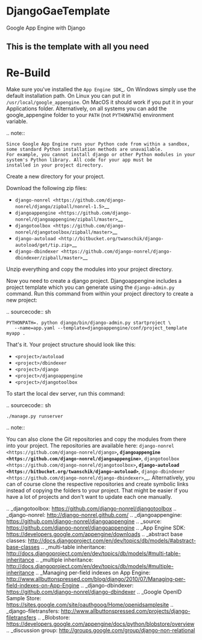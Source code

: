 DjangoGaeTemplate
=================

Google App Engine with Django

## This is the template with all you need 

Re-Build
========================
Make sure you've installed the `App Engine SDK`_. On Windows simply use the default installation path. On Linux you can put it in ``/usr/local/google_appengine``. On MacOS it should work if you put it in your Applications folder. Alternatively, on all systems you can add the google_appengine folder to your ``PATH`` (not ``PYTHONPATH``) environment variable.

.. note::

    Since Google App Engine runs your Python code from within a sandbox, some standard Python installation methods are unavailable.
    For example, you cannot install django or other Python modules in your system's Python library. All code for your app must be
    installed in your project directory.

Create a new directory for your project.

Download the following zip files:

* `django-nonrel <https://github.com/django-nonrel/django/zipball/nonrel-1.5>`__
* `djangoappengine <https://github.com/django-nonrel/djangoappengine/zipball/master>`__
* `djangotoolbox <https://github.com/django-nonrel/djangotoolbox/zipball/master>`__
* `django-autoload <http://bitbucket.org/twanschik/django-autoload/get/tip.zip>`__
* `django-dbindexer <https://github.com/django-nonrel/django-dbindexer/zipball/master>`__

Unzip everything and copy the modules into your project directory.


Now you need to create a django project. Djangoappengine includes a project template which you can generate using the ``django-admin.py`` command. Run this command from within your project directory to create a new project:

.. sourcecode:: sh

    PYTHONPATH=. python django/bin/django-admin.py startproject \
       --name=app.yaml --template=djangoappengine/conf/project_template myapp .

That's it. Your project structure should look like this:

* ``<project>/autoload``
* ``<project>/dbindexer``
* ``<project>/django``
* ``<project>/djangoappengine``
* ``<project>/djangotoolbox``

To start the local dev server, run this command:

.. sourcecode:: sh

    ./manage.py runserver

.. note::

   You can also clone the Git repositories and copy the modules from there into your project. The repositories are available here:
   `django-nonrel <https://github.com/django-nonrel/django>`__,
   `djangoappengine <https://github.com/django-nonrel/djangoappengine>`__,
   `djangotoolbox <https://github.com/django-nonrel/djangotoolbox>`__,
   `django-autoload <https://bitbucket.org/twanschik/django-autoload>`__,
   `django-dbindexer <https://github.com/django-nonrel/django-dbindexer>`__. Alternatively, you can of course clone the respective repositories and create symbolic links instead of copying the folders to your project. That might be easier if you have a lot of projects and don't want to update each one manually.


.. _djangotoolbox: https://github.com/django-nonrel/djangotoolbox
.. _django-nonrel: http://django-nonrel.github.com/
.. _djangoappengine: https://github.com/django-nonrel/djangoappengine
.. _source: https://github.com/django-nonrel/djangoappengine
.. _App Engine SDK: https://developers.google.com/appengine/downloads
.. _abstract base classes: http://docs.djangoproject.com/en/dev/topics/db/models/#abstract-base-classes
.. _multi-table inheritance: http://docs.djangoproject.com/en/dev/topics/db/models/#multi-table-inheritance
.. _multiple inheritance: http://docs.djangoproject.com/en/dev/topics/db/models/#multiple-inheritance
.. _Managing per-field indexes on App Engine: http://www.allbuttonspressed.com/blog/django/2010/07/Managing-per-field-indexes-on-App-Engine
.. _django-dbindexer: https://github.com/django-nonrel/django-dbindexer
.. _Google OpenID Sample Store: https://sites.google.com/site/oauthgoog/Home/openidsamplesite
.. _django-filetransfers: http://www.allbuttonspressed.com/projects/django-filetransfers
.. _Blobstore: https://developers.google.com/appengine/docs/python/blobstore/overview
.. _discussion group: http://groups.google.com/group/django-non-relational
